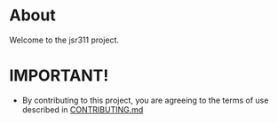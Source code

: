 # About

Welcome to the jsr311 project.



# IMPORTANT!

* By contributing to this project, you are agreeing to the terms of use described in [CONTRIBUTING.md](./CONTRIBUTING.md)

